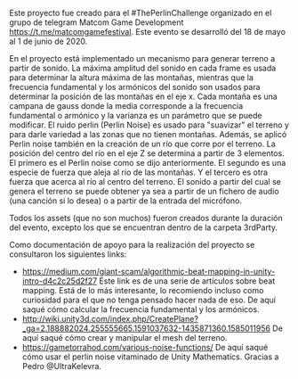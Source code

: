 Este proyecto fue creado para el #ThePerlinChallenge organizado en el grupo de telegram Matcom Game Development https://t.me/matcomgamefestival. Este evento se desarrolló del 18 de mayo al 1 de junio de 2020.

En el proyecto está implementado un mecanismo para generar terreno a partir de sonido. La máxima amplitud del sonido en cada frame es usada para determinar la altura máxima de las montañas, mientras que la frecuencia fundamental y los armónicos del sonido son usados para determinar la posición de las montañas en el eje x. Cada montaña es una campana de gauss donde la media corresponde a la frecuencia fundamental o armónico y la varianza es un parámetro que se puede modificar. El ruido perlin (Perlin Noise) es usado para "suavizar" el terreno y para darle variedad a las zonas que no tienen montañas. Además, se aplicó Perlin noise también en la creación de un río que corre por el terreno. La posición del centro del río en el eje Z se determina a partir de 3 elementos. El primero es el Perlin noise como se dijo anteriormente. El segundo es una especie de fuerza que aleja al río de las montañas. Y el tercero es otra fuerza que acerca al río al centro del terreno. El sonido a partir del cual se genera el terreno se puede obtener ya sea a partir de un fichero de audio (una canción si lo desea) o a partir de la entrada del micrófono.

Todos los assets (que no son muchos) fueron creados durante la duración del evento, excepto los que se encuentran dentro de la carpeta 3rdParty.

Como documentación de apoyo para la realización del proyecto se consultaron los siguientes links:

- https://medium.com/giant-scam/algorithmic-beat-mapping-in-unity-intro-d4c2c25d2f27 Este link es de una serie de artículos sobre beat mapping. Está de lo más interesante, lo recomiendo incluso como curiosidad para el que no tenga pensado hacer nada de eso. De aquí saqué cómo calcular la frecuencia fundamental y los armónicos. 
- http://wiki.unity3d.com/index.php/CreatePlane?_ga=2.188882024.255555665.1591037632-1435871360.1585011956 De aquí saqué cómo crear y manipular el mesh del terreno. 
- https://gametorrahod.com/various-noise-functions/ De aquí saqué cómo usar el perlin noise vitaminado de Unity Mathematics. Gracias a Pedro @UltraKelevra. 


